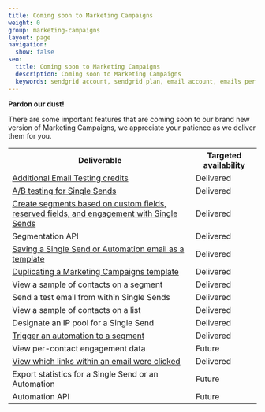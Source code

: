 ```yaml
---
title: Coming soon to Marketing Campaigns
weight: 0
group: marketing-campaigns
layout: page
navigation:
  show: false
seo:
  title: Coming soon to Marketing Campaigns
  description: Coming soon to Marketing Campaigns
  keywords: sendgrid account, sendgrid plan, email account, emails per month
---
```


**Pardon our dust!**

There are some important features that are coming soon to our brand new version of Marketing Campaigns, we appreciate your patience as we deliver them for you.

 <table>
  <tr>
    <th><span style="font-weight:bold">Deliverable</span></th>
    <th><span style="font-weight:bold">Targeted availability</span></th>
  </tr>
  <tr>
    <td><a href="https://sendgrid.com/docs/ui/sending-email/email-testing/#purchasing-additional-credits" target="_blank" rel="noopener noreferrer">Additional Email Testing credits</a></td>
    <td><span class="status-highlighter">Delivered</span></td>
  </tr>
  <tr>
    <td><a href="https://sendgrid.com/docs/ui/sending-email/a-b-testing/" target="_blank" rel="noopener noreferrer">A/B testing for Single Sends</a></td>
    <td><span class="status-highlighter">Delivered</span></td>
  </tr>
  <tr>
    <td><a href="https://sendgrid.com/docs/ui/managing-contacts/segmenting-your-contacts" target="_blank" rel="noopener noreferrer">Create segments based on custom fields, reserved fields, and engagement with Single Sends</a></td>
    <td><span class="status-highlighter">Delivered</span></td>
  </tr>
  <tr>
    <td>Segmentation API</td>
    <td><span class="status-highlighter">Delivered</span></td>
  </tr>
  <tr>
    <td><a href="https://sendgrid.com/docs/ui/sending-email/working-with-marketing-templates/#creating-a-template-from-a-single-send" target="_blank" rel="noopener noreferrer">Saving a Single Send or Automation email as a template</a></td>
    <td><span class="status-highlighter">Delivered</span></td>
  </tr>
  <tr>
    <td><a href="https://sendgrid.com/docs/ui/sending-email/working-with-marketing-templates/#duplicating-a-custom-template" target="_blank" rel="noopener noreferrer">Duplicating a Marketing Campaigns template</a></td>
    <td><span class="status-highlighter">Delivered</span></td>
  </tr>
  <tr>
    <td>View a sample of contacts on a segment</td>
    <td><span class="status-highlighter">Delivered</span></td>
  </tr>
  <tr>
    <td>Send a test email from within Single Sends</td>
    <td><span class="status-highlighter">Delivered</span></td>
  <tr>
    <td>View a sample of contacts on a list</td>
    <td><span class="status-highlighter">Delivered</span></td>
  </tr>
  <tr>
    <td>Designate an IP pool for a Single Send</td>
    <td><span class="status-highlighter">Delivered</span></td>
  </tr>
  <tr>
    <td><a href="https://sendgrid.com/docs/ui/sending-email/getting-started-with-automation/#automation-use-cases-and-examples" target="_blank" rel="noopener noreferrer">Trigger an automation to a segment</a></td>
    <td><span class="status-highlighter">Delivered</span></td>
  </tr>
  <tr>
    <td>View per-contact engagement data</td>
    <td>Future</td>
  </tr>
  <tr>
    <td><a href="https://sendgrid.com/docs/ui/analytics-and-reporting/marketing-campaigns-stats/" target="_blank" rel="noopener noreferrer">View which links within an email were clicked</a></td>
    <td><span class="status-highlighter">Delivered</span></td>
  </tr>
  <tr>
    <td>Export statistics for a Single Send or an Automation</td>
    <td>Future</td>
  </tr>
  <tr>
    <td>Automation API</td>
    <td>Future</td>
  </tr>
</table>

